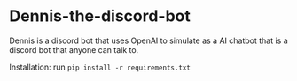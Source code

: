 # Dennis-the-discord-bot
Dennis is a discord bot that uses OpenAI to simulate as a AI chatbot that is a discord bot that anyone can talk to.

Installation:
run `pip install -r requirements.txt`
